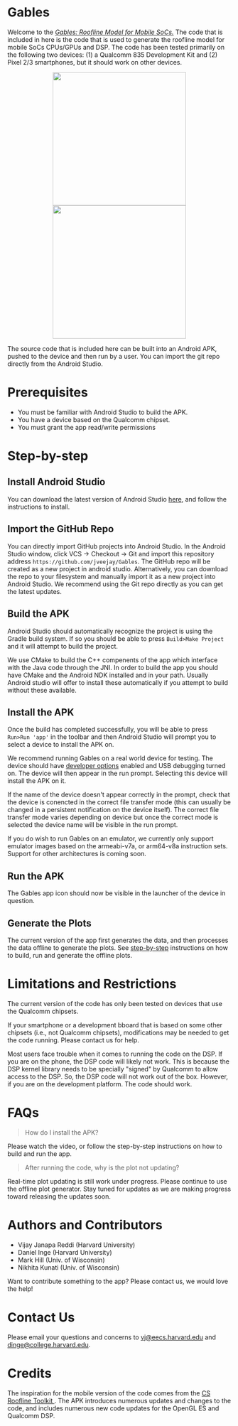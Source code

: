 # Gables

Welcome to the [_Gables: Roofline Model for Mobile SoCs._](http://research.cs.wisc.edu/multifacet/gables/) The code that is included in here is the code that is used to generate the roofline model for mobile SoCs CPUs/GPUs and DSP. The code has been tested primarily on the following two devices: (1) a Qualcomm 835 Development Kit and (2) Pixel 2/3 smartphones, but it should work on other devices. 

<p align="center"> 
<img src="https://www.intrinsyc.com/wp-content/uploads/2017/05/835-Front-WithShadow.jpg" height="300"> <img src="https://cdn2.gsmarena.com/vv/pics/google/google-pixel-3-4.jpg" height="300">
</p>

The source code that is included here can be built into an Android APK, pushed to the device and then run by a user. You can import the git repo directly from the Android Studio.

# Prerequisites

* You must be familiar with Android Studio to build the APK.
* You have a device based on the Qualcomm chipset. 
* You must grant the app read/write permissions

# Step-by-step

## Install Android Studio

You can download the latest version of Android Studio [here](https://developer.android.com/studio/), and follow the instructions to install.

## Import the GitHub Repo

You can directly import GitHub projects into Android Studio. In the Android Studio window, click VCS -> Checkout -> Git and import this repository address `https://github.com/jveejay/Gables`. The GitHub repo will be created as a new project in android studio. Alternatively, you can download the repo to your filesystem and manually import it as a new project into Android Studio. We recommend using the Git repo directly as you can get the latest updates.

## Build the APK

Android Studio should automatically recognize the project is using the Gradle build system. If so you should be able to press `Build>Make Project` and it will attempt to build the project.

We use CMake to build the C++ compenents of the app which interface with the Java code through the JNI. In order to build the app you should have CMake and the Android NDK installed and in your path. Usually Android studio will offer to install these automatically if you attempt to build without these available.

## Install the APK

Once the build has completed successfully, you will be able to press `Run>Run 'app'` in the toolbar and then Android Studio will prompt you to select a device to install the APK on.

We recommend running Gables on a real world device for testing. The device should have [developer options](https://developer.android.com/studio/debug/dev-options) enabled and USB debugging turned on. The device will then appear in the run prompt. Selecting this device will install the APK on it.

If the name of the device doesn't appear correctly in the prompt, check that the device is conencted in the correct file transfer mode (this can usually be changed in a persistent notification on the device itself). The correct file transfer mode varies depending on device but once the correct mode is selected the device name will be visible in the run prompt.

If you do wish to run Gables on an emulator, we currently only support emulator images based on the armeabi-v7a, or arm64-v8a instruction sets. Support for other architectures is coming soon.

## Run the APK

The Gables app icon should now be visible in the launcher of the device in question.

## Generate the Plots

The current version of the app first generates the data, and then processes the data offline to generate the plots. See [step-by-step](step_by_step.md) instructions on how to build, run and generate the offline plots.

# Limitations and Restrictions

The current version of the code has only been tested on devices that use the Qualcomm chipsets. 

If your smartphone or a development bboard that is based on some other chipsets (i.e., not Qualcomm chipsets), modifications may be needed to get the code running. Please contact us for help.

Most users face trouble when it comes to running the code on the DSP. If you are on the phone, the DSP code will likely not work. This is because the DSP kernel library needs to be specially "signed" by Qualcomm to allow access to the DSP. So, the DSP code will not work out of the box. However, if you are on the development platform. The code should work. 

# FAQs

> How do I install the APK?

Please watch the video, or follow the step-by-step instructions on how to build and run the app.

> After running the code, why is the plot not updating?

Real-time plot updating is still work under progress. Please continue to use the offline plot generator. Stay tuned for updates as we are making progress toward releasing the updates soon.

# Authors and Contributors

* Vijay Janapa Reddi (Harvard University)
* Daniel Inge (Harvard University)
* Mark Hill (Univ. of Wisconsin)
* Nikhita Kunati (Univ. of Wisconsin)

Want to contribute something to the app? Please contact us, we would love the help!

# Contact Us

Please email your questions and concerns to vj@eecs.harvard.edu and dinge@college.harvard.edu.

# Credits

The inspiration for the mobile version of the code comes from the [CS Roofline Toolkit
](https://bitbucket.org/berkeleylab/cs-roofline-toolkit). The APK introduces numerous updates and changes to the code, and includes numerous new code updates for the OpenGL ES and Qualcomm DSP. 

